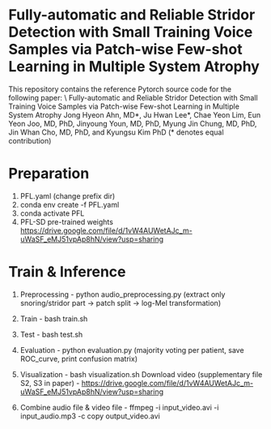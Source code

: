 # Fully-automatic and Reliable Stridor Detection with Small Training Voice Samples via Patch-wise Few-shot Learning in Multiple System Atrophy
This repository contains the reference Pytorch source code for the following paper:
\\
Fully-automatic and Reliable Stridor Detection with Small Training Voice Samples via Patch-wise Few-shot Learning in Multiple System Atrophy
Jong Hyeon Ahn, MD*, Ju Hwan Lee*, Chae Yeon Lim, Eun Yeon Joo, MD, PhD, Jinyoung Youn, MD, PhD, Myung Jin Chung, MD, PhD, Jin Whan Cho, MD, PhD, and Kyungsu Kim PhD (* denotes equal contribution)

# Preparation
1. PFL.yaml (change prefix dir)
2. conda env create -f PFL.yaml
3. conda activate PFL
4. PFL-SD pre-trained weights
https://drive.google.com/file/d/1vW4AUWetAJc_m-uWaSF_eMJ51vpAp8hN/view?usp=sharing

# Train & Inference 
1. Preprocessing - python audio_preprocessing.py (extract only snoring/stridor part -> patch split -> log-Mel transformation) 

2. Train - bash train.sh 

3. Test - bash test.sh 

4. Evaluation - python evaluation.py (majority voting per patient, save ROC_curve, print confusion matrix)

5. Visualization - bash visualization.sh
Download video (supplementary file S2, S3 in paper) - https://drive.google.com/file/d/1vW4AUWetAJc_m-uWaSF_eMJ51vpAp8hN/view?usp=sharing

6. Combine audio file & video file - ffmpeg -i input_video.avi -i input_audio.mp3 -c copy output_video.avi

